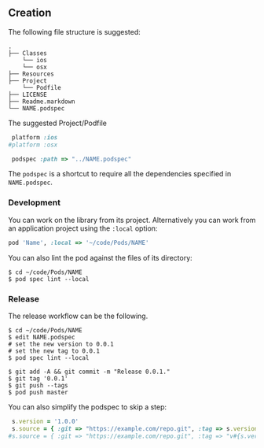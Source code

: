 ## Creation

The following file structure is suggested:

```
.
├── Classes
    └── ios
    └── osx
├── Resources
├── Project
    └── Podfile
├── LICENSE
├── Readme.markdown
└── NAME.podspec
```

The suggested Project/Podfile

```ruby
 platform :ios
#platform :osx

 podspec :path => "../NAME.podspec"
```

The `podspec` is a shortcut to require all the dependencies specified in `NAME.podspec`.

### Development

You can work on the library from its project. Alternatively you can work from an application project using the `:local` option:

```ruby
pod 'Name', :local => '~/code/Pods/NAME'
```

You can also lint the pod against the files of its directory:

```shell
$ cd ~/code/Pods/NAME
$ pod spec lint --local
```

### Release

The release workflow can be the following.

```shell
$ cd ~/code/Pods/NAME
$ edit NAME.podspec
# set the new version to 0.0.1
# set the new tag to 0.0.1
$ pod spec lint --local

$ git add -A && git commit -m "Release 0.0.1."
$ git tag '0.0.1'
$ git push --tags
$ pod push master
```

You can also simplify the podspec to skip a step:

```ruby
 s.version = '1.0.0'
 s.source = { :git => "https://example.com/repo.git", :tag => s.version.to_s }
#s.source = { :git => "https://example.com/repo.git", :tag => "v#{s.version}" }

```
